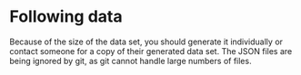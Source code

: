 Following data
==============
Because of the size of the data set, you should generate it individually or
contact someone for a copy of their generated data set.  The JSON files are
being ignored by git, as git cannot handle large numbers of files.
